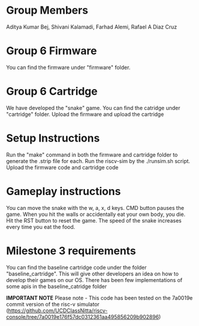 # Group Members
Aditya Kumar Bej, Shivani Kalamadi, Farhad Alemi, Rafael A Diaz Cruz

# Group 6 Firmware
You can find the firmware under "firmware" folder.

# Group 6 Cartridge
We have developed the "snake" game. You can find the catridge under "cartridge" folder. Upload the firmware and upload the cartridge

# Setup Instructions
Run the "make" command in both the firmware and cartridge folder to generate the .strip file for each.
Run the riscv-sim by the ./runsim.sh script. Upload the firmware code and cartridge code

# Gameplay instructions
You can move the snake with the w, a, x, d keys. CMD button pauses the game.
When you hit the walls or accidentally eat your own body, you die. Hit the RST button to reset the game.
The speed of the snake increases every time you eat the food.

# Milestone 3 requirements
You can find the baseline cartridge code under the folder "baseline_cartridge". This will give other developers
an idea on how to develop their games on our OS. There has been few implementations of some apis in the baseline_catridge folder

**********IMPORTANT NOTE**********
Please note - This code has been tested on the 7a0019e commit version of the risc-v simulator (https://github.com/UCDClassNitta/riscv-console/tree/7a0019e176f57dc0312361aa495856209b902896) 